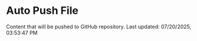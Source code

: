 # Auto Push File

Content that will be pushed to GitHub repository.
Last updated: 07/20/2025, 03:53:47 PM